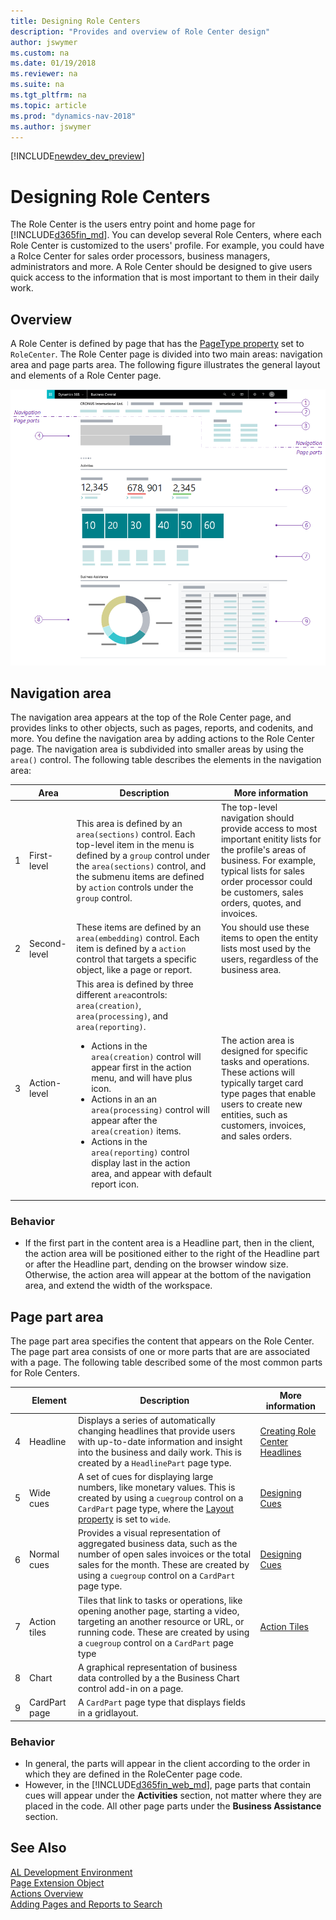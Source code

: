 ```yaml
---
title: Designing Role Centers
description: "Provides and overview of Role Center design"
author: jswymer
ms.custom: na
ms.date: 01/19/2018
ms.reviewer: na
ms.suite: na
ms.tgt_pltfrm: na
ms.topic: article
ms.prod: "dynamics-nav-2018"
ms.author: jswymer
---
```


[!INCLUDE[newdev_dev_preview](includes/newdev_dev_preview.md)]

# Designing Role Centers
The Role Center is the users entry point and home page for [!INCLUDE[d365fin_md](includes/d365fin_md.md)]. You can develop several Role Centers, where each Role Center is customized to the users' profile. For example, you could have a Rolce Center for sales order processors, business managers, administrators and more. A Role Center should be designed to give users quick access to the information that is most important to them in their daily work.

## Overview
A Role Center is defined by page that has the [PageType property](properties/devenv-pagetype-property) set to `RoleCenter`. The Role Center page is divided into two main areas: navigation area and page parts area. The following figure illustrates the general layout and elements of a Role Center page.

![Role Center overview](media/rolecenter-overview.png "Role Center overview")

## Navigation area
The navigation area appears at the top of the Role Center page, and provides links to other objects, such as pages, reports, and codenits, and more. You define the navigation area by adding actions to the Role Center page. The navigation area is subdivided into smaller areas by using the `area()` control. The following table describes the elements in the navigation area:

|    |Area|Description|More information|
|----|-------|-----------|----------------|
|1|First-level|This area is defined by an `area(sections)` control. Each top-level item in the menu is defined by a `group` control under the `area(sections)` control, and the submenu items are defined by `action` controls under the `group` control.|The top-level navigation should provide access to most important enitity lists for the profile's areas of business. For example, typical lists for sales order processor could be customers, sales orders, quotes, and invoices.  |
|2|Second-level|These items are defined by an `area(embedding)` control. Each item is defined by a `action` control that targets a specific object, like a page or report. |You should use these items to open the entity lists most used by the users, regardless of the business area. |
|3|Action-level|This area is defined by three different `area`controls: `area(creation)`, `area(processing)`, and  `area(reporting)`. <ul><li>Actions in the `area(creation)` control will appear first in the action menu, and will have plus icon.</li><li>Actions in an an `area(processing)` control will appear after the `area(creation)` items.</li><li>Actions in the `area(reporting)` control display last in the action area, and appear with default report icon. |The action area is designed for specific tasks and operations. These actions will typically target card type pages that enable users to create new entities, such as customers, invoices, and sales orders. |

### Behavior
-   If the first part in the content area is a Headline part, then in the client, the action area will be positioned either to the right of the Headline part or after the Headline part, dending on the browser window size. Otherwise, the action area will appear at the bottom of the navigation area, and extend the width of the workspace. 


## Page part area
The page part area specifies the content that appears on the Role Center. The page part area consists of one or more parts that are are associated with a page. The following table described some of the most common parts for Role Centers.

|    |Element|Description|More information|
|----|-------|-----------|----------------|
|4|Headline|Displays a series of automatically changing headlines that provide users with up-to-date information and insight into the business and daily work. This is created by a `HeadlinePart` page type. |[Creating Role Center Headlines](devenv-create-role-center-headline.md)||
|5|Wide cues | A set of cues for displaying large numbers, like monetary values. This is created by using a `cuegroup` control on a `CardPart` page type, where the [Layout property](properties/devenv-layout-property) is set to `wide`. |[Designing Cues](devenv-cues-action-tiles.md#CueWideLayout)|
|6|Normal cues |Provides a visual representation of aggregated business data, such as the number of open sales invoices or the total sales for the month. These are created by using a `cuegroup` control on a `CardPart` page type. |[Designing Cues](devenv-cues-action-tiles.md#CueDesign)|
|7|Action tiles |Tiles that link to tasks or operations, like opening another page, starting a video, targeting an another resource or URL, or running code. These are created by using a `cuegroup` control on a `CardPart` page type|[Action Tiles](devenv-cues-action-tiles.md#ActionTiles)|
|8|Chart|A graphical representation of business data controlled by a the Business Chart control add-in on a page. ||
|9|CardPart page|A `CardPart` page type that displays fields in a gridlayout.||

### Behavior
- In general, the parts will appear in the client according to the order in which they are defined in the RoleCenter page code.
- However, in the [!INCLUDE[d365fin_web_md](includes/d365fin_web_md.md)], page parts that contain cues will appear under the **Activities** section, not matter where they are placed in the code. All other page parts under the **Business Assistance** section.  
 

## See Also
[AL Development Environment](devenv-reference-overview.md)  
[Page Extension Object](devenv-page-ext-object.md)  
[Actions Overview](devenv-actions-overview.md)  
[Adding Pages and Reports to Search](devenv-al-menusuite-functionality.md)  